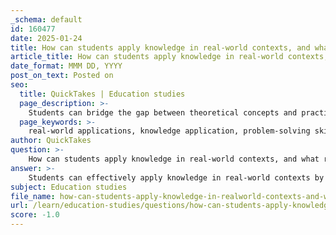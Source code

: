 ```yaml
---
_schema: default
id: 160477
date: 2025-01-24
title: How can students apply knowledge in real-world contexts, and what role do problem-solving skills play in this process?
article_title: How can students apply knowledge in real-world contexts, and what role do problem-solving skills play in this process?
date_format: MMM DD, YYYY
post_on_text: Posted on
seo:
  title: QuickTakes | Education studies
  page_description: >-
    Students can bridge the gap between theoretical concepts and practical applications by using problem-solving skills in real-world contexts, enhancing their learning experience and preparing them for future challenges.
  page_keywords: >-
    real-world applications, knowledge application, problem-solving skills, project-based learning, collaborative learning, simulations, critical thinking, innovative solutions, adapting to change, student engagement
author: QuickTakes
question: >-
    How can students apply knowledge in real-world contexts, and what role do problem-solving skills play in this process?
answer: >-
    Students can effectively apply knowledge in real-world contexts by engaging in activities that bridge the gap between theoretical concepts learned in the classroom and practical applications in everyday life. This process is significantly enhanced by problem-solving skills, which play a crucial role in enabling students to analyze, interpret, and address real-world challenges.\n\n### Strategies for Applying Knowledge in Real-World Contexts\n\n1. **Integration of Real-World Scenarios**: Incorporating real-life examples and case studies into the curriculum allows students to see the relevance of theoretical concepts. For instance, in fields like education, case studies can illustrate how educational theories manifest in classroom settings, helping students connect theory with practice.\n\n2. **Project-Based Learning**: Engaging in projects that require students to tackle real-world problems can enhance their understanding and retention of the material. For example, students might conduct water audits or analyze data from events like March Madness, which not only reinforces their mathematical skills but also their ability to apply problem-solving techniques in practical contexts.\n\n3. **Collaborative Learning**: Working in study groups or teams encourages peer feedback and collaborative problem-solving. This environment allows students to share strategies and learn from each other's experiences, which can lead to innovative solutions and a deeper understanding of the subject matter.\n\n4. **Realistic Simulations**: Simulating job-related scenarios in educational settings can help students practice applying their knowledge and problem-solving skills in contexts they may encounter in their future careers. This approach not only tests their theoretical knowledge but also their practical application.\n\n### The Role of Problem-Solving Skills\n\nProblem-solving skills are essential for students as they navigate real-world applications of their knowledge. These skills enable individuals to:\n\n- **Analyze Complex Situations**: Problem-solving involves breaking down complex problems into manageable parts, allowing students to understand the underlying issues and develop effective strategies to address them.\n\n- **Generate Innovative Solutions**: By applying critical thinking and creativity, students can devise unique solutions to real-world problems, which is highly valued in many professional fields.\n\n- **Adapt to Changing Environments**: The ability to solve problems equips students with the flexibility to adapt to new challenges and environments, a crucial skill in today’s rapidly changing world.\n\n- **Enhance Engagement and Motivation**: When students see the relevance of their studies through real-world applications, their engagement and motivation to learn increase, leading to better academic performance.\n\nIn conclusion, the integration of real-world applications in education, coupled with strong problem-solving skills, prepares students to effectively apply their knowledge in practical contexts. This approach not only enhances their learning experience but also equips them with the necessary skills to tackle complex challenges in their future careers.
subject: Education studies
file_name: how-can-students-apply-knowledge-in-realworld-contexts-and-what-role-do-problemsolving-skills-play-in-this-process.md
url: /learn/education-studies/questions/how-can-students-apply-knowledge-in-realworld-contexts-and-what-role-do-problemsolving-skills-play-in-this-process
score: -1.0
---
```


&nbsp;